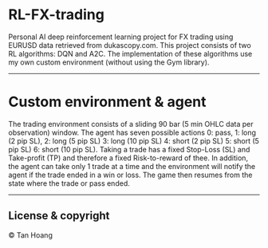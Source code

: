 # RL-FX-trading
Personal AI deep reinforcement learning project for FX trading using EURUSD data retrieved from dukascopy.com.
This project consists of two RL algorithms: DQN and A2C.
The implementation of these algorithms use my own custom environment (without using the Gym library).

---
# Custom environment & agent
The trading environment consists of a sliding 90 bar (5 min OHLC data per observation) window. 
The agent has seven possible actions 0: pass, 1: long (2 pip SL), 2: long (5 pip SL) 3: long (10 pip SL)
4: short (2 pip SL) 5: short (5 pip SL) 6: short (10 pip SL).
Taking a trade has a fixed Stop-Loss (SL) and Take-profit (TP) and therefore a fixed Risk-to-reward of thee. 
In addition, the agent can take only 1 trade at a time and the environment will notify the agent if the trade ended in a win or loss.
The game then resumes from the state where the trade or pass ended.

---
## License & copyright
© Tan Hoang

